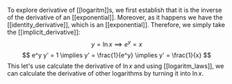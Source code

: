 To explore derivative of [[logaritm]]s, we first establish that it is the inverse of the derivative of an [[exponential]]. Moreover, as it happens we have the [[identity_derivative]], which is an [[exponential]].
Therefore, we simply take the [[implicit_derivative]]:
$$
y = \ln x \implies e^y = x
$$
$$
e^y y' = 1 \implies y' = \frac{1}{e^y} \implies y' = \frac{1}{x}
$$
This let's use calculate the derivative of $\ln x$ and using [[logaritm_laws]], we can calculate the derivative of other logarithms by turning it into $\ln x$.
